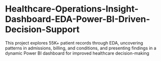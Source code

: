 # Healthcare-Operations-Insight-Dashboard-EDA-Power-BI-Driven-Decision-Support
This project explores 55K+ patient records through EDA, uncovering patterns in admissions, billing, and conditions, and presenting findings in a dynamic Power BI dashboard for improved healthcare decision-making

